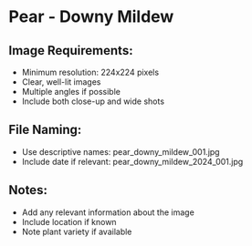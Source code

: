 # Pear - Downy Mildew

## Image Requirements:
- Minimum resolution: 224x224 pixels
- Clear, well-lit images
- Multiple angles if possible
- Include both close-up and wide shots

## File Naming:
- Use descriptive names: pear_downy_mildew_001.jpg
- Include date if relevant: pear_downy_mildew_2024_001.jpg

## Notes:
- Add any relevant information about the image
- Include location if known
- Note plant variety if available

